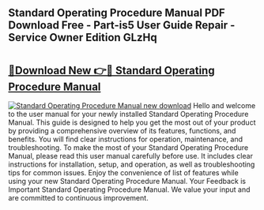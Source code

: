 ## Standard Operating Procedure Manual PDF Download Free - Part-is5 User Guide Repair - Service Owner Edition GLzHq

# <h2><a href="http://bc77357.oget.top/?id=Standard+Operating+Procedure+Manual">🔗Download New 👉🔴 Standard Operating Procedure Manual</a></h2>

[![Standard Operating Procedure Manual new download](https://i.imgur.com/5g1atiW.png)](http://bc77357.oget.top/?id=Standard+Operating+Procedure+Manual)
Hello and welcome to the user manual for your newly installed Standard Operating Procedure Manual. This guide is designed to help you get the most out of your product by providing a comprehensive overview of its features, functions, and benefits. You will find clear instructions for operation, maintenance, and troubleshooting. To make the most of your Standard Operating Procedure Manual, please read this user manual carefully before use. It includes clear instructions for installation, setup, and operation, as well as troubleshooting tips for common issues. Enjoy the convenience of list of features while using your new Standard Operating Procedure Manual. Your Feedback is Important Standard Operating Procedure Manual. We value your input and are committed to continuous improvement.
